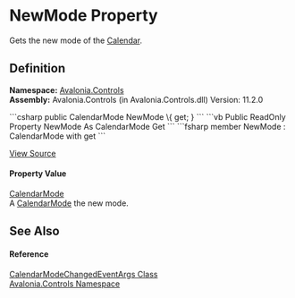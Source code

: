 # NewMode Property


Gets the new mode of the <a href="T_Avalonia_Controls_Calendar">Calendar</a>.



## Definition
**Namespace:** <a href="N_Avalonia_Controls">Avalonia.Controls</a>  
**Assembly:** Avalonia.Controls (in Avalonia.Controls.dll) Version: 11.2.0

<Tabs groupId="api-code-preview">
<TabItem value="csharp" label="C#">
```csharp
public CalendarMode NewMode \{ get; }
```
</TabItem>
<TabItem value="vb" label="VB">
```vb
Public ReadOnly Property NewMode As CalendarMode
	Get
```
</TabItem>
<TabItem value="fsharp" label="F#">
```fsharp
member NewMode : CalendarMode with get
```
</TabItem>
</Tabs>



<a href="https://github.com/AvaloniaUI/Avalonia/tree/master/src/Avalonia.Controls/Calendar/Calendar.cs#L141" title="View the source code">View Source</a>



#### Property Value
<a href="T_Avalonia_Controls_CalendarMode">CalendarMode</a>  
A <a href="T_Avalonia_Controls_CalendarMode">CalendarMode</a> the new mode.

## See Also


#### Reference
<a href="T_Avalonia_Controls_CalendarModeChangedEventArgs">CalendarModeChangedEventArgs Class</a>  
<a href="N_Avalonia_Controls">Avalonia.Controls Namespace</a>  
